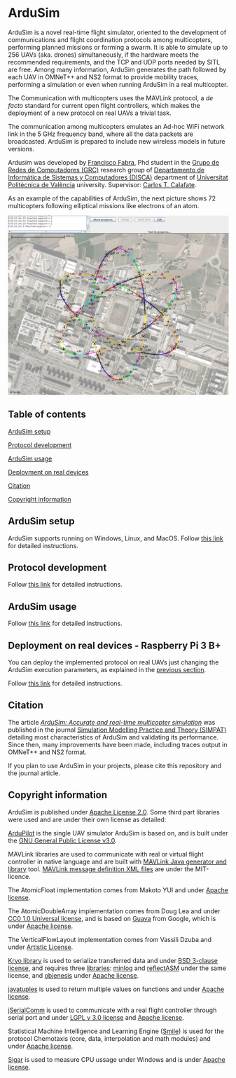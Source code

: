 # ArduSim

ArduSim is a novel real-time flight simulator, oriented to the development of communications and flight coordination protocols among multicopters, performing planned missions or forming a swarm. It is able to simulate up to 256 UAVs (aka. drones) simultaneously, if the hardware meets the recommended requirements, and the TCP and UDP ports needed by SITL are free. Among many information, ArduSim generates the path followed by each UAV in OMNeT++ and NS2 format to provide mobility traces, performing a simulation or even when running ArduSim in a real multicopter.

The Communication with multicopters uses the MAVLink protocol, a *de facto* standard for current open flight controllers, which makes the deployment of a new protocol on real UAVs a trivial task.

The communication among multicopters emulates an Ad-hoc WiFi network link in the 5 GHz frequency band, where all the data packets are broadcasted. ArduSim is prepared to include new wireless models in future versions.

Ardusim was developed by [Francisco Fabra](mailto:frafabco@cam.upv.es), Phd student in the [Grupo de Redes de Computadores (GRC)](http://www.grc.upv.es/) research group of [Departamento de Informática de Sistemas y Computadores (DISCA)](http://www.upv.es/entidades/DISCA/index-es.html) department of [Universitat Politècnica de València](http://www.upv.es/) university. Supervisor: [Carlos T. Calafate](http://www.grc.upv.es/calafate/).

As an example of the capabilities of ArduSim, the next picture shows 72 multicopters following elliptical missions like electrons of an atom.

![Ejemplo ArduSim](help/atomo.png)

## Table of contents

[ArduSim setup](#markdown-header-ardusim-setup)

[Protocol development](#markdown-header-protocol-development)

[ArduSim usage](#markdown-header-ardusim-usage)

[Deployment on real devices](#markdown-header-deployment-on-real-devices-raspberry-pi-3-b)

[Citation](#markdown-header-citation)

[Copyright information](#markdown-header-copyright-information)

## ArduSim setup

ArduSim supports running on Windows, Linux, and MacOS. Follow [this link](help/setup.md) for detailed instructions.

## Protocol development

Follow [this link](help/development.md) for detailed instructions.

## ArduSim usage

Follow [this link](help/usage.md) for detailed instructions.

## Deployment on real devices - Raspberry Pi 3 B+

You can deploy the implemented protocol on real UAVs just changing the ArduSim execution parameters, as explained in the [previous section](help/usage.md).

Follow [this link](help/deployment.md) for detailed instructions.

## Citation

The article *[ArduSim: Accurate and real-time multicopter simulation](https://doi.org/10.1016/j.simpat.2018.06.009)* was published in the journal [Simulation Modelling Practice and Theory (SIMPAT)](https://www.journals.elsevier.com/simulation-modelling-practice-and-theory) detailing most characteristics of ArduSim and validating its performance. Since then, many improvements have been made, including traces output in OMNeT++ and NS2 format.

If you plan to use ArduSim in your projects, please cite this repository and the journal article.

## Copyright information

ArduSim is published under [Apache License 2.0](https://www.apache.org/licenses/LICENSE-2.0). Some third part libraries were used and are under their own license as detailed:

[ArduPilot](https://github.com/ArduPilot/ardupilot) is the single UAV simulator ArduSim is based on, and is built under the [GNU General Public License v3.0](https://github.com/ArduPilot/ardupilot/blob/master/COPYING.txt).

MAVLink libraries are used to communicate with real or virtual flight controller in native language and are built with [MAVLink Java generator and library](https://github.com/ghelle/MAVLinkJava) tool. [MAVLink message definition XML files](https://github.com/mavlink/mavlink/tree/master/message_definitions) are under the MIT-licence.

The AtomicFloat implementation comes from Makoto YUI and under [Apache license](http://www.apache.org/licenses/LICENSE-2.0).

The AtomicDoubleArray implementation comes from Doug Lea and under [CC0 1.0 Universal license](http://creativecommons.org/publicdomain/zero/1.0/), and is based on [Guava](https://github.com/google/guava) from Google, which is under [Apache license](https://github.com/google/guava/blob/master/COPYING).

The VerticalFlowLayout implementation comes from Vassili Dzuba and under [Artistic License](https://opensource.org/licenses/artistic-license-2.0).

[Kryo library](https://github.com/EsotericSoftware/kryo) is used to serialize transferred data and under [BSD 3-clause license](https://github.com/EsotericSoftware/kryo/blob/master/LICENSE.md), and requires three [libraries](https://github.com/EsotericSoftware/kryo/tree/master/lib): [minlog](https://github.com/EsotericSoftware/minlog) and [reflectASM](https://github.com/EsotericSoftware/reflectasm) under the same license, and [objenesis](http://objenesis.org/license.html) under [Apache license](http://www.apache.org/licenses/LICENSE-2.0).

[javatuples](https://www.javatuples.org/) is used to return multiple values on functions and under [Apache license](https://www.javatuples.org/license.html).

[jSerialComm](https://github.com/Fazecast/jSerialComm/wiki) is used to communicate with a real flight controller through serial port and under [LGPL v 3.0 license](https://github.com/Fazecast/jSerialComm/blob/master/LICENSE-LGPL-3.0) and [Apache license](https://github.com/Fazecast/jSerialComm/blob/master/LICENSE-APACHE-2.0).

Statistical Machine Intelligence and Learning Engine ([Smile](https://github.com/haifengl/smile)) is used for the protocol Chemotaxis (core, data, interpolation and math modules) and under [Apache license](https://github.com/haifengl/smile/blob/master/LICENSE).

[Sigar](https://github.com/hyperic/sigar) is used to measure CPU ussage under Windows and is under [Apache license](https://github.com/hyperic/sigar/blob/master/LICENSE).

